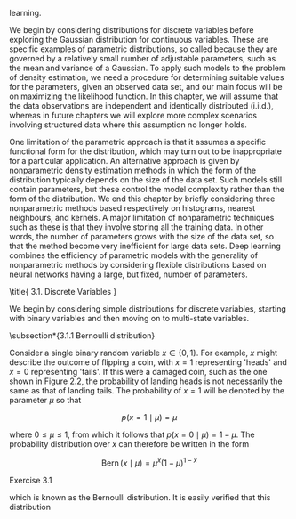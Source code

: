 learning.

We begin by considering distributions for discrete variables before exploring the Gaussian distribution for continuous variables. These are specific examples of parametric distributions, so called because they are governed by a relatively small number of adjustable parameters, such as the mean and variance of a Gaussian. To apply such models to the problem of density estimation, we need a procedure for determining suitable values for the parameters, given an observed data set, and our main focus will be on maximizing the likelihood function. In this chapter, we will assume that the data observations are independent and identically distributed (i.i.d.), whereas in future chapters we will explore more complex scenarios involving structured data where this assumption no longer holds.

One limitation of the parametric approach is that it assumes a specific functional form for the distribution, which may turn out to be inappropriate for a particular application. An alternative approach is given by nonparametric density estimation methods in which the form of the distribution typically depends on the size of the data set. Such models still contain parameters, but these control the model complexity rather than the form of the distribution. We end this chapter by briefly considering three nonparametric methods based respectively on histograms, nearest neighbours, and kernels. A major limitation of nonparametric techniques such as these is that they involve storing all the training data. In other words, the number of parameters grows with the size of the data set, so that the method become very inefficient for large data sets. Deep learning combines the efficiency of parametric models with the generality of nonparametric methods by considering flexible distributions based on neural networks having a large, but fixed, number of parameters.

\title{
3.1. Discrete Variables
}

We begin by considering simple distributions for discrete variables, starting with binary variables and then moving on to multi-state variables.

\subsection*{3.1.1 Bernoulli distribution}

Consider a single binary random variable $x \in\{0,1\}$. For example, $x$ might describe the outcome of flipping a coin, with $x=1$ representing 'heads' and $x=0$ representing 'tails'. If this were a damaged coin, such as the one shown in Figure 2.2, the probability of landing heads is not necessarily the same as that of landing tails. The probability of $x=1$ will be denoted by the parameter $\mu$ so that

$$
p(x=1 \mid \mu)=\mu
$$

where $0 \leqslant \mu \leqslant 1$, from which it follows that $p(x=0 \mid \mu)=1-\mu$. The probability distribution over $x$ can therefore be written in the form

$$
\operatorname{Bern}(x \mid \mu)=\mu^{x}(1-\mu)^{1-x}
$$

Exercise 3.1

which is known as the Bernoulli distribution. It is easily verified that this distribution